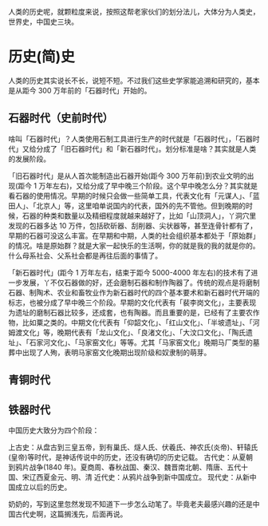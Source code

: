 <!-- @format -->

人类的历史呢，就颗粒度来说，按照这帮老家伙们的划分法儿，大体分为人类史，世界史，中国史三块。

# 历史(简)史

人类的历史其实说长不长，说短不短。不过我们这些史学家能追溯和研究的，基本是从距今 300 万年前的「石器时代」开始的。

## 石器时代（史前时代）

啥叫「石器时代」？人类使用石制工具进行生产的时代就是「石器时代」，「石器时代」又给分成了「旧石器时代」和「新石器时代」。划分标准是啥？其实就是人类的发展阶段。

「旧石器时代」是从人首次能制造出石器开始(距今 300 万年前)到农业文明的出现(距今 1 万年左右)，又给分成了早中晚三个阶段。这个早中晚怎么分？其实就是看石器的使用情况。早期的时候只会做一些简单工具，代表文化有「元谋人」、「蓝田人」、「北京人」等，这里咱单说国内的代表，国外的先不管他。但到晚期的时候，石器的种类和数量以及精细程度就越来越好了，比如「山顶洞人」，丫洞穴里发现的石器多达 10 万件，包括砍斫器、刮削器、尖状器等，甚至连骨针都有了，早期的石器可没这么丰富。在早期和中期，人类的社会组织基本都处于「原始群」的情况。啥是原始群？就是大家一起快乐的生活啊，你的就是我的我的就是你的。什么母系社会、父系社会都是再往后面的事情了。

「新石器时代」(距今 1 万年左右，结束于距今 5000-4000 年左右)的技术有了进一步发展，丫不仅石器做的好，还会磨制石器和制作陶器了。传统的观点是将磨制石器、制陶术、农业和畜牧业作为新石器时代的四个基本要术和新石器时代开端的标志，也被分成了早中晚三个阶段。早期的文化代表有「裴李岗文化」，主要表现为遗址的磨制石器比较多，还成套，也有陶器。而且重要的是，已经有了主要农作物，比如粟之类的。中期文化代表有「仰韶文化」、「红山文化」、「半坡遗址」、「河姆渡文化」等，晚期代表有「龙山文化」、「良渚文化」、「大汶口文化」、「陶氏遗址」、「石家河文化」、「马家窑文化」等等。尤其「马家窑文化」晚期马厂类型的墓葬中出现了人殉，表明马家窑文化晚期出现阶级和奴隶制的萌芽。

## 青铜时代

## 铁器时代

中国历史大致分为四个阶段：

上古史：从盘古到三皇五帝，到有巢氏、燧人氏、伏羲氏、神农氏(炎帝)、轩辕氏(皇帝)等时代，是神话传说中的历史，还没有确切的历史记载。
古代史：从夏朝到鸦片战争(1840 年)。夏商周、春秋战国、秦汉、魏晋南北朝、隋唐、五代十国、宋辽西夏金元、明、清
近代史：从鸦片战争到新中国成立。
现代史：从新中国成立以后的历史。

奶奶的，写到这里忽然发现不知道下一步怎么动笔了。毕竟老夫最感兴趣的还是中国古代史啊，这篇搁浅先，后面再说。
